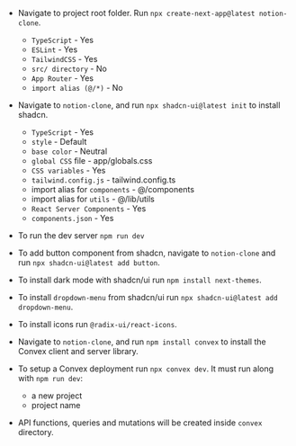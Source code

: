 - Navigate to project root folder. Run `npx create-next-app@latest notion-clone`.
    - `TypeScript` - Yes
    - `ESLint` - Yes
    - `TailwindCSS` - Yes
    - `src/ directory` - No
    - `App Router` - Yes
    - `import alias (@/*)` - No

- Navigate to `notion-clone`, and run `npx shadcn-ui@latest init` to install shadcn.
    - `TypeScript` - Yes
    - `style` - Default
    - `base color` - Neutral
    - `global CSS` file - app/globals.css
    - `CSS variables` - Yes
    - `tailwind.config.js` - tailwind.config.ts
    - import alias for `components` - @/components
    - import alias for `utils` - @/lib/utils
    - `React Server Components` - Yes
    - `components.json` - Yes

- To run the dev server `npm run dev`

- To add button component from shadcn, navigate to `notion-clone` and run `npx shadcn-ui@latest add button`.

- To install dark mode with shadcn/ui run `npm install next-themes`.
- To install `dropdown-menu` from shadcn/ui run `npx shadcn-ui@latest add dropdown-menu`.
- To install icons run `@radix-ui/react-icons`.

- Navigate to `notion-clone`, and run `npm install convex` to install the Convex client and server library.
- To setup a Convex deployment run `npx convex dev`. It must run along with `npm run dev`:
    - a new project
    - project name
- API functions, queries and mutations will be created inside `convex` directory.